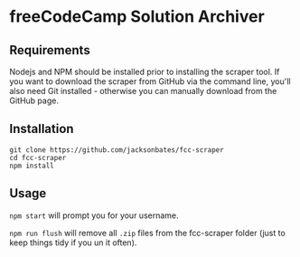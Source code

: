 # freeCodeCamp Solution Archiver

## Requirements

Nodejs and NPM should be installed prior to installing the scraper tool.
If you want to download the scraper from GitHub via the command line, you'll also need Git installed - otherwise you can manually download from the GitHub page.

## Installation

```
git clone https://github.com/jacksonbates/fcc-scraper
cd fcc-scraper
npm install
```

## Usage

`npm start` will prompt you for your username.

`npm run flush` will remove all `.zip` files from the fcc-scraper folder (just to keep things tidy if you un it often).


